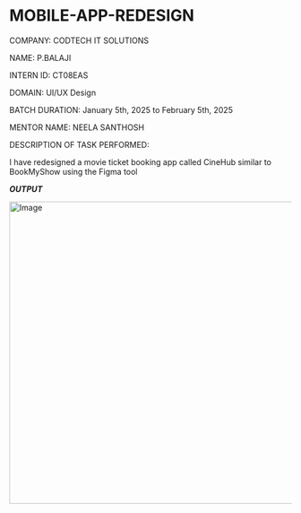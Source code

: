 # MOBILE-APP-REDESIGN

COMPANY: CODTECH IT SOLUTIONS

NAME: P.BALAJI

INTERN ID: CT08EAS

DOMAIN: UI/UX Design

BATCH DURATION: January 5th, 2025 to February 5th, 2025

MENTOR NAME: NEELA SANTHOSH

DESCRIPTION OF TASK PERFORMED:


I have redesigned a movie ticket booking app called CineHub similar to BookMyShow using the Figma tool

***OUTPUT***

<img width="539" alt="Image" src="https://github.com/user-attachments/assets/0d9af339-885f-45e5-86f5-b0b02341fcb7" />
